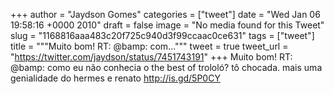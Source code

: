 
+++
author = "Jaydson Gomes"
categories = ["tweet"]
date = "Wed Jan 06 19:58:16 +0000 2010"
draft = false
image = "No media found for this Tweet"
slug = "1168816aaa483c20f725c940d3f99ccaac0ce631"
tags = ["tweet"]
title = """Muito bom! RT: @bamp: com..."""
tweet = true
tweet_url = "https://twitter.com/jaydson/status/7451743191"
+++
Muito bom! RT: @bamp: como eu não conhecia o the best of trololó? tô chocada. mais uma genialidade do hermes e renato http://is.gd/5P0CY
